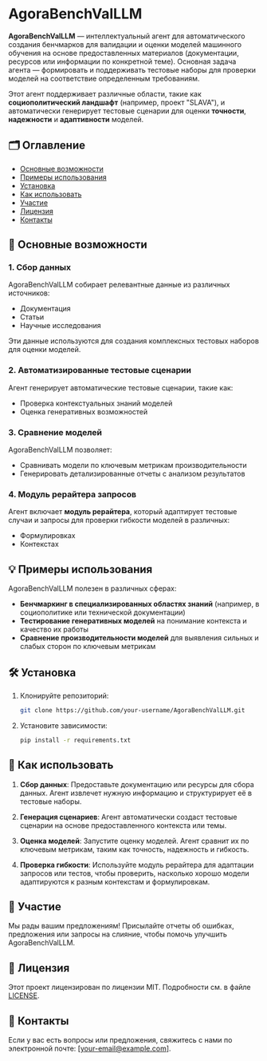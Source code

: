# AgoraBenchValLLM

**AgoraBenchValLLM** — интеллектуальный агент для автоматического создания бенчмарков для валидации и оценки моделей машинного обучения на основе предоставленных материалов (документации, ресурсов или информации по конкретной теме). Основная задача агента — формировать и поддерживать тестовые наборы для проверки моделей на соответствие определенным требованиям. 

Этот агент поддерживает различные области, такие как **социополитический ландшафт** (например, проект "SLAVA"), и автоматически генерирует тестовые сценарии для оценки **точности**, **надежности** и **адаптивности** моделей.

## 🗂️ Оглавление
- [Основные возможности](#-основные-возможности)
- [Примеры использования](#-примеры-использования)
- [Установка](#-установка)
- [Как использовать](#-как-использовать)
- [Участие](#-участие)
- [Лицензия](#-лицензия)
- [Контакты](#-контакты)

## 🚀 Основные возможности

### 1. Сбор данных
AgoraBenchValLLM собирает релевантные данные из различных источников:
- Документация
- Статьи
- Научные исследования

Эти данные используются для создания комплексных тестовых наборов для оценки моделей.

### 2. Автоматизированные тестовые сценарии
Агент генерирует автоматические тестовые сценарии, такие как:
- Проверка контекстуальных знаний моделей
- Оценка генеративных возможностей

### 3. Сравнение моделей
AgoraBenchValLLM позволяет:
- Сравнивать модели по ключевым метрикам производительности
- Генерировать детализированные отчеты с анализом результатов

### 4. Модуль рерайтера запросов
Агент включает **модуль рерайтера**, который адаптирует тестовые случаи и запросы для проверки гибкости моделей в различных:
- Формулировках
- Контекстах

## 💡 Примеры использования
AgoraBenchValLLM полезен в различных сферах:
- **Бенчмаркинг в специализированных областях знаний** (например, в социополитике или технической документации)
- **Тестирование генеративных моделей** на понимание контекста и качество их работы
- **Сравнение производительности моделей** для выявления сильных и слабых сторон по ключевым метрикам

## 🛠 Установка

1. Клонируйте репозиторий:
    ```bash
    git clone https://github.com/your-username/AgoraBenchValLLM.git
    ```
2. Установите зависимости:
    ```bash
    pip install -r requirements.txt
    ```

## 📘 Как использовать

1. **Сбор данных**: Предоставьте документацию или ресурсы для сбора данных. Агент извлечет нужную информацию и структурирует её в тестовые наборы.
   
2. **Генерация сценариев**: Агент автоматически создаст тестовые сценарии на основе предоставленного контекста или темы.
   
3. **Оценка моделей**: Запустите оценку моделей. Агент сравнит их по ключевым метрикам, таким как точность, надежность и гибкость.

4. **Проверка гибкости**: Используйте модуль рерайтера для адаптации запросов или тестов, чтобы проверить, насколько хорошо модели адаптируются к разным контекстам и формулировкам.

## 🤝 Участие
Мы рады вашим предложениям! Присылайте отчеты об ошибках, предложения или запросы на слияние, чтобы помочь улучшить AgoraBenchValLLM.

## 📝 Лицензия
Этот проект лицензирован по лицензии MIT. Подробности см. в файле [LICENSE](LICENSE).

## 📧 Контакты
Если у вас есть вопросы или предложения, свяжитесь с нами по электронной почте: [your-email@example.com].

